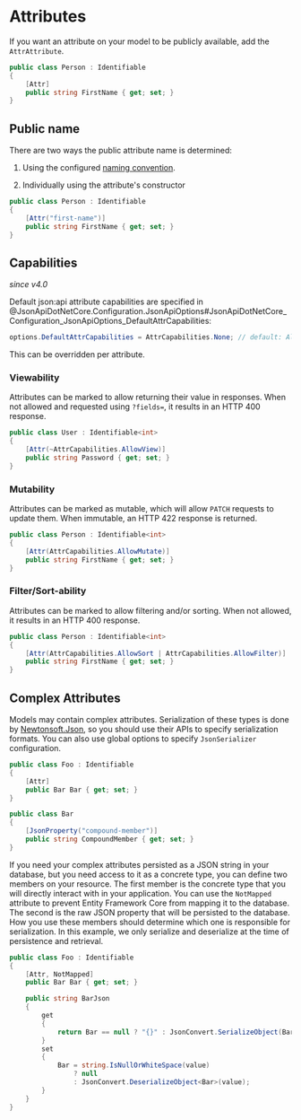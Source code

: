 # Attributes

If you want an attribute on your model to be publicly available, add the `AttrAttribute`.

```c#
public class Person : Identifiable
{
    [Attr]
    public string FirstName { get; set; }
}
```

## Public name

There are two ways the public attribute name is determined:

1. Using the configured [naming convention](./options.md#custom-serializer-settings).


2. Individually using the attribute's constructor
```c#
public class Person : Identifiable
{
    [Attr("first-name")]
    public string FirstName { get; set; }
}
```

## Capabilities

_since v4.0_

Default json:api attribute capabilities are specified in @JsonApiDotNetCore.Configuration.JsonApiOptions#JsonApiDotNetCore_Configuration_JsonApiOptions_DefaultAttrCapabilities:

```c#
options.DefaultAttrCapabilities = AttrCapabilities.None; // default: All
```

This can be overridden per attribute.

### Viewability

Attributes can be marked to allow returning their value in responses. When not allowed and requested using `?fields=`, it results in an HTTP 400 response.

```c#
public class User : Identifiable<int>
{
    [Attr(~AttrCapabilities.AllowView)]
    public string Password { get; set; }
}
```

### Mutability

Attributes can be marked as mutable, which will allow `PATCH` requests to update them. When immutable, an HTTP 422 response is returned.

```c#
public class Person : Identifiable<int>
{
    [Attr(AttrCapabilities.AllowMutate)]
    public string FirstName { get; set; }
}
```

### Filter/Sort-ability

Attributes can be marked to allow filtering and/or sorting. When not allowed, it results in an HTTP 400 response.

```c#
public class Person : Identifiable<int>
{
    [Attr(AttrCapabilities.AllowSort | AttrCapabilities.AllowFilter)]
    public string FirstName { get; set; }
}
```

## Complex Attributes

Models may contain complex attributes.
Serialization of these types is done by [Newtonsoft.Json](https://www.newtonsoft.com/json),
so you should use their APIs to specify serialization formats.
You can also use global options to specify `JsonSerializer` configuration.

```c#
public class Foo : Identifiable
{
    [Attr]
    public Bar Bar { get; set; }
}

public class Bar
{
    [JsonProperty("compound-member")]
    public string CompoundMember { get; set; }
}
```

If you need your complex attributes persisted as a
JSON string in your database, but you need access to it as a concrete type, you can define two members on your resource.
The first member is the concrete type that you will directly interact with in your application. You can use the `NotMapped` attribute to prevent Entity Framework Core from mapping it to the database. The second is the raw JSON property that will be persisted to the database. How you use these members should determine which one is responsible for serialization. In this example, we only serialize and deserialize at the time of persistence
and retrieval.

```c#
public class Foo : Identifiable
{
    [Attr, NotMapped]
    public Bar Bar { get; set; }

    public string BarJson
    {
        get
        {
            return Bar == null ? "{}" : JsonConvert.SerializeObject(Bar);
        }
        set
        {
            Bar = string.IsNullOrWhiteSpace(value)
                ? null
                : JsonConvert.DeserializeObject<Bar>(value);
        }
    }
}
```
